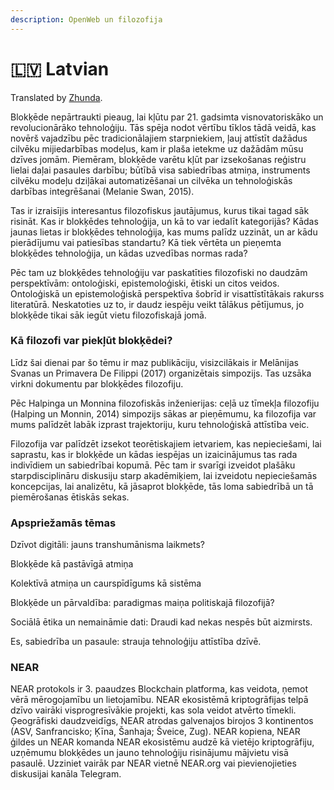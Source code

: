 ```yaml
---
description: OpenWeb un filozofija
---
```


# 🇱🇻 Latvian

Translated by [Zhunda](https://gov.near.org/u/Zhunda).&#x20;

Blokķēde nepārtraukti pieaug, lai kļūtu par 21. gadsimta visnovatoriskāko un revolucionārāko tehnoloģiju. Tās spēja nodot vērtību tīklos tādā veidā, kas novērš vajadzību pēc tradicionālajiem starpniekiem, ļauj attīstīt dažādus cilvēku mijiedarbības modeļus, kam ir plaša ietekme uz dažādām mūsu dzīves jomām. Piemēram, blokķēde varētu kļūt par izsekošanas reģistru lielai daļai pasaules darbību; būtībā visa sabiedrības atmiņa, instruments cilvēku modeļu dziļākai automatizēšanai un cilvēka un tehnoloģiskās darbības integrēšanai (Melanie Swan, 2015).

Tas ir izraisījis interesantus filozofiskus jautājumus, kurus tikai tagad sāk risināt. Kas ir blokķēdes tehnoloģija, un kā to var iedalīt kategorijās? Kādas jaunas lietas ir blokķēdes tehnoloģija, kas mums palīdz uzzināt, un ar kādu pierādījumu vai patiesības standartu? Kā tiek vērtēta un pieņemta blokķēdes tehnoloģija, un kādas uzvedības normas rada?

Pēc tam uz blokķēdes tehnoloģiju var paskatīties filozofiski no daudzām perspektīvām: ontoloģiski, epistemoloģiski, ētiski un citos veidos. Ontoloģiskā un epistemoloģiskā perspektīva šobrīd ir visattīstītākais rakurss literatūrā. Neskatoties uz to, ir daudz iespēju veikt tālākus pētījumus, jo blokķēde tikai sāk iegūt vietu filozofiskajā jomā.

### Kā filozofi var piekļūt blokķēdei?

Līdz šai dienai par šo tēmu ir maz publikāciju, visizcilākais ir Melānijas Svanas un Primavera De Filippi (2017) organizētais simpozijs. Tas uzsāka virkni dokumentu par blokķēdes filozofiju.

Pēc Halpinga un Monnina filozofiskās inženierijas: ceļā uz tīmekļa filozofiju (Halping un Monnin, 2014) simpozijs sākas ar pieņēmumu, ka filozofija var mums palīdzēt labāk izprast trajektoriju, kuru tehnoloģiskā attīstība veic.

Filozofija var palīdzēt izsekot teorētiskajiem ietvariem, kas nepieciešami, lai saprastu, kas ir blokķēde un kādas iespējas un izaicinājumus tas rada indivīdiem un sabiedrībai kopumā. Pēc tam ir svarīgi izveidot plašāku starpdisciplināru diskusiju starp akadēmiķiem, lai izveidotu nepieciešamās koncepcijas, lai analizētu, kā jāsaprot blokķēde, tās loma sabiedrībā un tā piemērošanas ētiskās sekas.

### Apspriežamās tēmas

Dzīvot digitāli: jauns transhumānisma laikmets?&#x20;

Blokķēde kā pastāvīgā atmiņa&#x20;

Kolektīvā atmiņa un caurspīdīgums kā sistēma&#x20;

Blokķēde un pārvaldība: paradigmas maiņa politiskajā filozofijā?&#x20;

Sociālā ētika un nemaināmie dati: Draudi kad nekas nespēs būt aizmirsts.

Es, sabiedrība un pasaule: strauja tehnoloģiju attīstība dzīvē.

### NEAR

NEAR protokols ir 3. paaudzes Blockchain platforma, kas veidota, ņemot vērā mērogojamību un lietojamību. NEAR ekosistēmā kriptogrāfijas telpā dzīvo vairāki visprogresīvākie projekti, kas sola veidot atvērto tīmekli. Ģeogrāfiski daudzveidīgs, NEAR atrodas galvenajos birojos 3 kontinentos (ASV, Sanfrancisko; Ķīna, Šanhaja; Šveice, Zug). NEAR kopiena, NEAR ģildes un NEAR komanda NEAR ekosistēmu audzē kā vietējo kriptogrāfiju, uzņēmumu blokķēdes un jauno tehnoloģiju risinājumu mājvietu visā pasaulē. Uzziniet vairāk par NEAR vietnē NEAR.org vai pievienojieties diskusijai kanāla Telegram.
